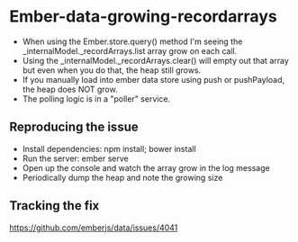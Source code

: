 # Ember-data-growing-recordarrays

* When using the Ember.store.query() method I'm seeing the _internalModel._recordArrays.list array grow on each call.  
* Using the _internalModel._recordArrays.clear() will empty out that array but even when you do that, the heap still grows.  
* If you manually load into ember data store using push or pushPayload, the heap does NOT grow.
* The polling logic is in a "poller" service.


## Reproducing the issue

* Install dependencies: npm install; bower install
* Run the server: ember serve
* Open up the console and watch the array grow in the log message
* Periodically dump the heap and note the growing size

## Tracking the fix
https://github.com/emberjs/data/issues/4041
